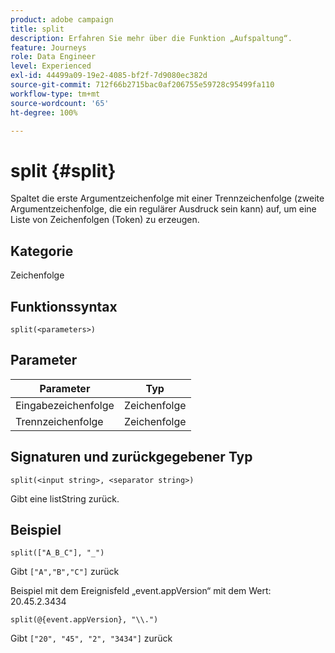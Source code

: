 ```yaml
---
product: adobe campaign
title: split
description: Erfahren Sie mehr über die Funktion „Aufspaltung“.
feature: Journeys
role: Data Engineer
level: Experienced
exl-id: 44499a09-19e2-4085-bf2f-7d9080ec382d
source-git-commit: 712f66b2715bac0af206755e59728c95499fa110
workflow-type: tm+mt
source-wordcount: '65'
ht-degree: 100%

---
```


# split {#split}

Spaltet die erste Argumentzeichenfolge mit einer Trennzeichenfolge (zweite Argumentzeichenfolge, die ein regulärer Ausdruck sein kann) auf, um eine Liste von Zeichenfolgen (Token) zu erzeugen.

## Kategorie

Zeichenfolge

## Funktionssyntax

`split(<parameters>)`

## Parameter

| Parameter | Typ |
|-----------|------------------|
| Eingabezeichenfolge | Zeichenfolge |
| Trennzeichenfolge | Zeichenfolge |

## Signaturen und zurückgegebener Typ

`split(<input string>, <separator string>)`

Gibt eine listString zurück.

## Beispiel

`split(["A_B_C"], "_")`

Gibt `["A","B","C"]` zurück

Beispiel mit dem Ereignisfeld „event.appVersion“ mit dem Wert: 20.45.2.3434

`split(@{event.appVersion}, "\\.")`

Gibt `["20", "45", "2", "3434"]` zurück
